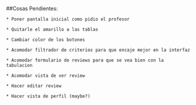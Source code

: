 ##Cosas Pendientes:	

	* Poner pantalla inicial como pidio el profesor

	* Quitarle el amarillo a las tablas

	* Cambiar color de los botones

	* Acomodar filtrador de criterios para que encaje mejor en la interfaz

	* Acomodar formulario de reviews para que se vea bien con la tabulacion

	* Acomodar vista de ver review

	* Hacer editar review

	* Hacer vista de perfil (maybe?)
